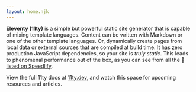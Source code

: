 ```yaml
---
layout: home.njk
---
```


**Eleventy (11ty)** is a simple but powerful static site generator that is capable of mixing template languages. Content can be written with Markdown or one of the other template languages. Or, dynamically create pages from local data or external sources that are compiled at build time. It has zero production JavaScript dependencies, so your site is _truly static_. This leads to phenomenal performance out of the box, as you can see from all the 💯 [listed on Speedlify](https://www.11ty.dev/speedlify/).

View the full 11ty docs at [11ty.dev](https://11ty.dev), and watch this space for upcoming resources and articles.
